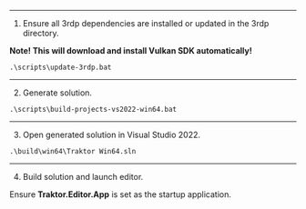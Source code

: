 
---
1. Ensure all 3rdp dependencies are installed or updated in the 3rdp directory.

**Note! This will download and install Vulkan SDK automatically!**

```
.\scripts\update-3rdp.bat
```

---
2. Generate solution.
```
.\scripts\build-projects-vs2022-win64.bat
```

---
3. Open generated solution in Visual Studio 2022.
```
.\build\win64\Traktor Win64.sln
```

---
4. Build solution and launch editor.

Ensure **Traktor.Editor.App** is set as the startup application.
